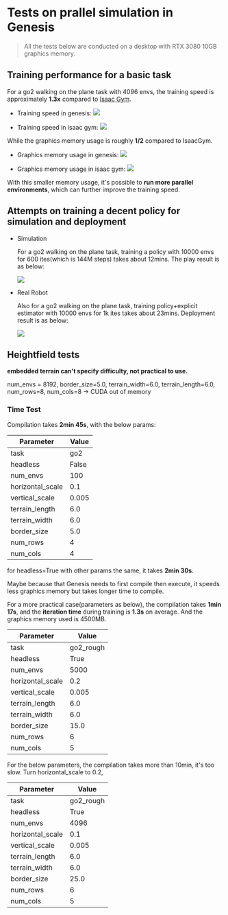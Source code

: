 # Tests on prallel simulation in Genesis

> All the tests below are conducted on a desktop with RTX 3080 10GB graphics memory.

## Training performance for a basic task

For a go2 walking on the plane task with 4096 envs, the training speed is approximately **1.3x** compared to [Isaac Gym](https://developer.nvidia.com/isaac-gym).
  
  - Training speed in genesis: 
  ![](./genesis_rl_speed.png)

  - Training speed in isaac gym: 
  ![](./isaacgym_speed.png)
  
While the graphics memory usage is roughly **1/2** compared to IsaacGym.

  - Graphics memory usage in genesis: 
  ![](./genesis_memory_usage.png)

  - Graphics memory usage in isaac gym: 
  ![](./isaacgym_memory_usage.png)

With this smaller memory usage, it's possible to **run more parallel environments**, which can further improve the training speed.

## Attempts on training a decent policy for simulation and deployment

- Simulation
  
  For a go2 walking on the plane task, training a policy with 10000 envs for 600 ites(which is 144M steps) takes about 12mins. The play result is as below:
  
  ![](./go2_flat_play.gif)

- Real Robot
  
  Also for a go2 walking on the plane task, training policy+explicit estimator with 10000 envs for 1k ites takes about 23mins. Deployment result is as below:

  ![](./genesis_deploy_test.gif)

## Heightfield tests

**embedded terrain can't specify difficulty, not practical to use.**

num_envs = 8192, border_size=5.0, terrain_width=6.0, terrain_length=6.0, num_rows=8, num_cols=8 -> CUDA out of memory

### Time Test

Compilation takes **2min 45s**, with the below params:

| Parameter | Value |
| --- | --- |
| task | go2 |
| headless | False |
| num_envs | 100   |
| horizontal_scale | 0.1 |
| vertical_scale | 0.005 |
| terrain_length | 6.0 |
| terrain_width | 6.0 |
| border_size | 5.0 |
| num_rows | 4 |
| num_cols | 4 |

for headless=True with other params the same, it takes **2min 30s**.

Maybe because that Genesis needs to first compile then execute, it speeds less graphics memory but takes longer time to compile.

For a more practical case(parameters as below), the compilation takes **1min 17s**, and the **iteration time** during training is **1.3s** on average. And the graphics memory used is 4500MB. 

| Parameter | Value |
| --- | --- |
| task | go2_rough |
| headless | True |
| num_envs | 5000 |
| horizontal_scale | 0.2 |
| vertical_scale | 0.005 |
| terrain_length | 6.0 |
| terrain_width | 6.0 |
| border_size | 15.0 |
| num_rows | 6 |
| num_cols | 5 |

For the below parameters, the compilation takes more than 10min, it's too slow. Turn horizontal_scale to 0.2, 

| Parameter | Value |
| --- | --- |
| task | go2_rough |
| headless | True |
| num_envs | 4096 |
| horizontal_scale | 0.1 |
| vertical_scale | 0.005 |
| terrain_length | 6.0 |
| terrain_width | 6.0 |
| border_size | 25.0 |
| num_rows | 6 |
| num_cols | 5 |